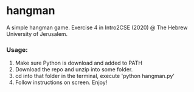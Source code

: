 # hangman

A simple hangman game. Exercise 4 in Intro2CSE (2020) @ The Hebrew University of Jerusalem.


### Usage:

1. Make sure Python is download and added to PATH
2. Download the repo and unzip into some folder.
3. cd into that folder in the terminal, execute 'python hangman.py'
4. Follow instructions on screen. Enjoy!
